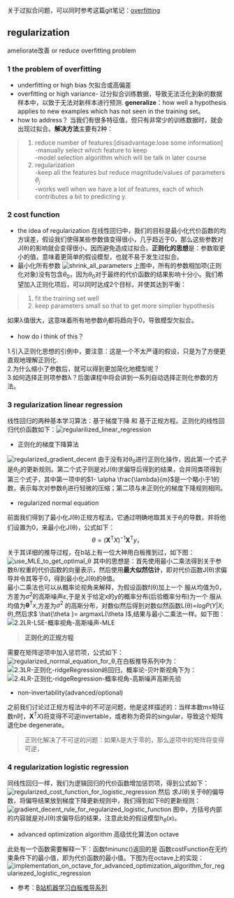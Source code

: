 关于过拟合问题，可以同时参考这篇git笔记：[overfitting](https://github.com/Vita112/machine_learning/blob/master/overfitting.md)
##  regularization
ameliorate改善 or reduce overfitting problem
### 1  the problem of overfitting
+ underfitting or high bias 欠拟合或高偏差
+ overfitting or high variance- 过分拟合训练数据，导致无法泛化到新的数据样本中，以致于无法对新样本进行预测.
**generalize**：how well a hypothesis applies to new examples which has not seen in the training set。
+ how to address？
当我们有很多特征值，但只有非常少的训练数据时，就会出现过拟合。**解决方法**主要有2种：
>1. reduce number of features:\[disadvantage:lose some information]<br>
-manually select which feature to keep<br>
-model selection algorithm which will be talk in later course
>2. regularization<br>
-keep all the features but reduce magnitude/values of parameters $θ_j$<br>
-works well when we have a lot of features, each of which contributes a bit to predicting y.
### 2 cost function
+ the idea of regularization
在线性回归中，我们的目标是最小化代价函数的均方误差，假设我们使得某些参数值变得很小，几乎趋近于0，那么这些参数对J(θ)的影响就会变得很小，因而避免造成过拟合。**正则化的思想**是：参数取更小的值，意味着更简单的假设模型，也就不易于发生过拟合。
+ 最小化所有参数
![shrink_all_parameters](https://github.com/Vita112/machine_learning/blob/master/machine_learning%20from%20stanford%20by%20Andrew%20Ng/img/shrink_all_parameters.png)
上图中，所有的参数相加项(正则化对象)没有包含$θ_0$，因为$θ_0$对于最终的代价函数的结果影响十分小。我们希望加入正则化项后，可以同时达成2个目标，并使其达到平衡：
>1. fit the training set well
>2. keep parameters small so that to get more simplier hypothesis

如果λ值很大，这意味着所有地参数$θ_j$都将趋向于0，导致模型欠拟合。
+ how do i think of this？

1.引入正则化思想的引例中，要注意：这是一个不太严谨的假设，只是为了方便更直观地理解正则化.<br>
2.为什么缩小了参数后，就可以得到更加简化地模型呢？<br>
3.如何选择正则项参数λ？后面课程中将会讲到一系列自动选择正则化参数的方法。
### 3 regularization linear regression
线性回归的两种基本学习算法：基于梯度下降 和 基于正规方程。正则化的线性回归代价函数如下：![regularilized_linear_regression](https://github.com/Vita112/machine_learning/blob/master/machine_learning%20from%20stanford%20by%20Andrew%20Ng/img/regularilized_linear_regression.png)
+ 正则化的梯度下降算法

![regularized_gradient_decent](https://github.com/Vita112/machine_learning/blob/master/machine_learning%20from%20stanford%20by%20Andrew%20Ng/img/regularilized_gradient_decent.png)
由于没有对$θ_0$进行正则化操作，因此第一个式子是$θ_0$的更新规则。第二个式子则是对J(θ)求偏导后得到的结果，合并同类项得到第三个式子，其中第一项中的$1- \alpha \frac{\lambda}{m}$是一个略小于1的数，表示每次对参数$θ_j$进行轻微的压缩；第二项与未正则化的梯度下降规则相同。
+ regularized normal equation

前面我们得到了最小化J(θ)正规方程法，它通过明确地取其关于$θ_j$的导数，并将他们设置为0，来最小化J(θ)，公式如下：
$$\theta =(\mathbf{X}^\mathrm{T}X)^{-1}\mathbf{X}^\mathrm{T}y，$$ 关于其详细的推导过程，在b站上有一位大神用白板推到过，如下图：
![use_MLE_to_get_optimal_θ](https://github.com/Vita112/machine_learning/blob/master/machine_learning%20from%20stanford%20by%20Andrew%20Ng/img/2.1LR-%E6%9C%80%E5%B0%8F%E4%BA%8C%E4%B9%98%E6%B3%95%E5%8F%8A%E5%85%B6%E5%87%A0%E4%BD%95%E6%84%8F%E4%B9%89.png)
其中的思想是：首先使用最小二乘法得到关于参数θ/权重的代价函数的向量表示，然后使用**最大似然估计**，即对代价函数J(θ)求偏导并令其等于0，得到最小化J(θ)的θ值。<br>
最小二乘法也可以从概率论视角来解释，为假设函数f(θ)加上一个 服从均值为0，方差为$\sigma^{2}$的高斯噪声$\varepsilon$,于是关于给定x的y的概率分布(后验概率分布)为一个 服从均值为$\mathbf{\theta }^\mathrm{T}x$,方差为$\sigma^{2}$ 的高斯分布，对数似然后得到对数似然函数L(θ)=$logP(Y|X;\theta )$,然后求$ \hat{\theta }= argmaxL(\theta )$,结果与最小二乘法一样。如下图：
![2.2LR-LSE-概率视角-高斯噪声-MLE](https://github.com/Vita112/machine_learning/blob/master/machine_learning%20from%20stanford%20by%20Andrew%20Ng/img/2.2LR-LSE-%E6%A6%82%E7%8E%87%E8%A7%86%E8%A7%92-%E9%AB%98%E6%96%AF%E5%99%AA%E5%A3%B0-MLE.png)
>**正则化的正规方程**

需要在矩阵逆项中加入惩罚项，公式如下：
![regularized_normal_equation_for_θ](https://github.com/Vita112/machine_learning/blob/master/machine_learning%20from%20stanford%20by%20Andrew%20Ng/img/regularized_normal_equation_for_%CE%B8.png),在白板推导系列中为：
![2.3LR-正则化-ridgeRegression岭回归](https://github.com/Vita112/machine_learning/blob/master/machine_learning%20from%20stanford%20by%20Andrew%20Ng/img/2.3LR-%E6%AD%A3%E5%88%99%E5%8C%96-ridgeRegression%E5%B2%AD%E5%9B%9E%E5%BD%92.png)，概率论-贝叶斯视角下为：
![2.4LR-正则化-ridgeRegression-概率视角-高斯噪声高斯先验](https://github.com/Vita112/machine_learning/blob/master/machine_learning%20from%20stanford%20by%20Andrew%20Ng/img/2.4LR-%E6%AD%A3%E5%88%99%E5%8C%96-ridgeRegression-%E6%A6%82%E7%8E%87%E8%A7%86%E8%A7%92-%E9%AB%98%E6%96%AF%E5%99%AA%E5%A3%B0%E9%AB%98%E6%96%AF%E5%85%88%E9%AA%8C.png)
+ non-invertability(advanced/optional)

之前我们讨论过正规方程法中的不可逆问题，他是这样描述的：当样本数m$\leqslant$特征数n时，$\mathbf{X}^\mathrm{T}X)$将变得不可逆invertable，或者称为奇异的singular，导致这个矩阵退化be degenerate。
>正则化解决了不可逆的问题：如果λ是大于零的，那么逆项中的矩阵将变得可逆，
### 4 regularization logistic regression

同线性回归一样，我们为逻辑回归的代价函数增加惩罚项，得到公式如下：
![regularized_cost_function_for_logistic_regression](https://github.com/Vita112/machine_learning/blob/master/machine_learning%20from%20stanford%20by%20Andrew%20Ng/img/regularized_cost_function_for_logistic_regression.png)
然后 求J(θ)关于θ的偏导数，将偏导结果放到梯度下降更新规则中，我们得到如下θ的更新规则：
![gradient_decent_rule_for_regularized_logistic_function](https://github.com/Vita112/machine_learning/blob/master/machine_learning%20from%20stanford%20by%20Andrew%20Ng/img/gradient_decent_rule_for_regularized_logistic_function.png)
图中，方括号内部的内容就是对J(θ)求偏导后的结果，注意此处的假设模型$h_{\theta }(x)$。
+ advanced optimization algorithm 高级优化算法on octave

此处有一个函数需要解释一下：函数fminunc()返回的是 函数costFunction在无约束条件下的最小值，即为代价函数的最小值。下图为在octave上的实现：
![implementation_on_octave_for_advanced_optimization_algorithm_for_regulariezed_logistic_regression](https://github.com/Vita112/machine_learning/blob/master/machine_learning%20from%20stanford%20by%20Andrew%20Ng/img/implementation_on_octave_for_advanced_optimization_algorithm_for_regulariezed_logistic_regression.png)


+ 参考：[B站机器学习白板推导系列](https://space.bilibili.com/97068901/video)

